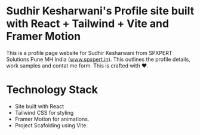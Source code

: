 # Sudhir Kesharwani's Profile site built with React + Tailwind + Vite and Framer Motion

This is a profile page website for Sudhir Kesharwani from SPXPERT Solutions Pune MH India (www.spxpert.in). This outlines the profile details, work samples and contat me form. This is crafted with ❤️.

# Technology Stack

- Site built with React
- Tailwind CSS for styling
- Framer Motion for animations.
- Project Scafolding using Vite.
